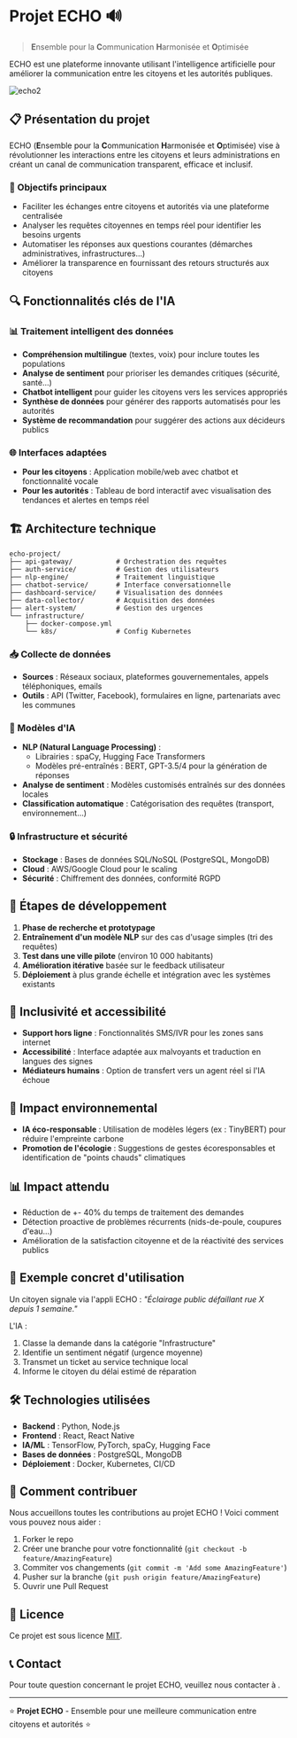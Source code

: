 # Projet ECHO 🔊

> **E**nsemble pour la **C**ommunication **H**armonisée et **O**ptimisée

ECHO est une plateforme innovante utilisant l'intelligence artificielle pour améliorer la communication entre les citoyens et les autorités publiques.

![echo2](https://github.com/user-attachments/assets/ab81e7dc-1fe4-4df0-a2e6-76131afcf77b)


## 📋 Présentation du projet

ECHO (**E**nsemble pour la **C**ommunication **H**armonisée et **O**ptimisée) vise à révolutionner les interactions entre les citoyens et leurs administrations en créant un canal de communication transparent, efficace et inclusif.

### 🎯 Objectifs principaux

- Faciliter les échanges entre citoyens et autorités via une plateforme centralisée
- Analyser les requêtes citoyennes en temps réel pour identifier les besoins urgents
- Automatiser les réponses aux questions courantes (démarches administratives, infrastructures...)
- Améliorer la transparence en fournissant des retours structurés aux citoyens

## 🔍 Fonctionnalités clés de l'IA

### 📊 Traitement intelligent des données

- **Compréhension multilingue** (textes, voix) pour inclure toutes les populations
- **Analyse de sentiment** pour prioriser les demandes critiques (sécurité, santé...)
- **Chatbot intelligent** pour guider les citoyens vers les services appropriés
- **Synthèse de données** pour générer des rapports automatisés pour les autorités
- **Système de recommandation** pour suggérer des actions aux décideurs publics

### 🌐 Interfaces adaptées

- **Pour les citoyens** : Application mobile/web avec chatbot et fonctionnalité vocale
- **Pour les autorités** : Tableau de bord interactif avec visualisation des tendances et alertes en temps réel

## 🏗️ Architecture technique

```
echo-project/  
├── api-gateway/           # Orchestration des requêtes  
├── auth-service/          # Gestion des utilisateurs  
├── nlp-engine/            # Traitement linguistique  
├── chatbot-service/       # Interface conversationnelle  
├── dashboard-service/     # Visualisation des données  
├── data-collector/        # Acquisition des données  
├── alert-system/          # Gestion des urgences  
└── infrastructure/  
    ├── docker-compose.yml  
    └── k8s/               # Config Kubernetes
```

### 📥 Collecte de données

- **Sources** : Réseaux sociaux, plateformes gouvernementales, appels téléphoniques, emails
- **Outils** : API (Twitter, Facebook), formulaires en ligne, partenariats avec les communes

### 🧠 Modèles d'IA

- **NLP (Natural Language Processing)** :
  - Librairies : spaCy, Hugging Face Transformers
  - Modèles pré-entraînés : BERT, GPT-3.5/4 pour la génération de réponses
- **Analyse de sentiment** : Modèles customisés entraînés sur des données locales
- **Classification automatique** : Catégorisation des requêtes (transport, environnement...)

### 🔒 Infrastructure et sécurité

- **Stockage** : Bases de données SQL/NoSQL (PostgreSQL, MongoDB)
- **Cloud** : AWS/Google Cloud pour le scaling
- **Sécurité** : Chiffrement des données, conformité RGPD

## 🚀 Étapes de développement

1. **Phase de recherche et prototypage**
2. **Entraînement d'un modèle NLP** sur des cas d'usage simples (tri des requêtes)
3. **Test dans une ville pilote** (environ 10 000 habitants)
4. **Amélioration itérative** basée sur le feedback utilisateur
5. **Déploiement** à plus grande échelle et intégration avec les systèmes existants

## 🌈 Inclusivité et accessibilité

- **Support hors ligne** : Fonctionnalités SMS/IVR pour les zones sans internet
- **Accessibilité** : Interface adaptée aux malvoyants et traduction en langues des signes
- **Médiateurs humains** : Option de transfert vers un agent réel si l'IA échoue

## 🌱 Impact environnemental

- **IA éco-responsable** : Utilisation de modèles légers (ex : TinyBERT) pour réduire l'empreinte carbone
- **Promotion de l'écologie** : Suggestions de gestes écoresponsables et identification de "points chauds" climatiques

## 📊 Impact attendu

- Réduction de +- 40% du temps de traitement des demandes
- Détection proactive de problèmes récurrents (nids-de-poule, coupures d'eau...)
- Amélioration de la satisfaction citoyenne et de la réactivité des services publics

## 🔗 Exemple concret d'utilisation

Un citoyen signale via l'appli ECHO : *"Éclairage public défaillant rue X depuis 1 semaine."*  

L'IA :
1. Classe la demande dans la catégorie "Infrastructure"
2. Identifie un sentiment négatif (urgence moyenne)
3. Transmet un ticket au service technique local
4. Informe le citoyen du délai estimé de réparation

## 🛠️ Technologies utilisées

- **Backend** : Python, Node.js
- **Frontend** : React, React Native
- **IA/ML** : TensorFlow, PyTorch, spaCy, Hugging Face
- **Bases de données** : PostgreSQL, MongoDB
- **Déploiement** : Docker, Kubernetes, CI/CD

## 🤝 Comment contribuer

Nous accueillons toutes les contributions au projet ECHO ! Voici comment vous pouvez nous aider :

1. Forker le repo
2. Créer une branche pour votre fonctionnalité (`git checkout -b feature/AmazingFeature`)
3. Commiter vos changements (`git commit -m 'Add some AmazingFeature'`)
4. Pusher sur la branche (`git push origin feature/AmazingFeature`)
5. Ouvrir une Pull Request

## 📄 Licence

Ce projet est sous licence [MIT](LICENSE.md).

## 📞 Contact

Pour toute question concernant le projet ECHO, veuillez nous contacter à .

---

⭐ **Projet ECHO** - Ensemble pour une meilleure communication entre citoyens et autorités ⭐
